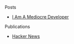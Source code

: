 Posts
- [I Am A Mediocre Developer](https://dev.to/sobolevn/i-am-a-mediocre-developer--30hn)

Publications
- [Hacker News](https://news.ycombinator.com)

